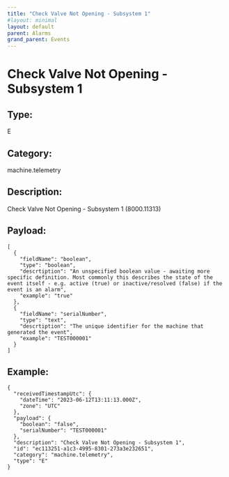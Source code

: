 ```yaml
---
title: "Check Valve Not Opening - Subsystem 1"
#layout: minimal
layout: default
parent: Alarms
grand_parent: Events
---
```


# Check Valve Not Opening - Subsystem 1

## Type:

E

## Category:

machine.telemetry

## Description: 

Check Valve Not Opening - Subsystem 1 (8000.11313)

## Payload:

```
[
  {
    "fieldName": "boolean",
    "type": "boolean",
    "descrtiption": "An unspecified boolean value - awaiting more specific definition. Most commonly this describes the state of the event itself - e.g. active (true) or inactive/resolved (false) if the event is an alarm",
    "example": "true"
  },
  {
    "fieldName": "serialNumber",
    "type": "text",
    "descrtiption": "The unique identifier for the machine that generated the event",
    "example": "TEST000001"
  }
]
```

## Example:

```
{
  "receivedTimestampUtc": {
    "dateTime": "2023-06-12T13:11:13.000Z",
    "zone": "UTC"
  },
  "payload": {
    "boolean": "false",
    "serialNumber": "TEST000001"
  },
  "description": "Check Valve Not Opening - Subsystem 1",
  "id": "ec113251-a1c3-4995-8301-273a3e232651",
  "category": "machine.telemetry",
  "type": "E"
}
```
